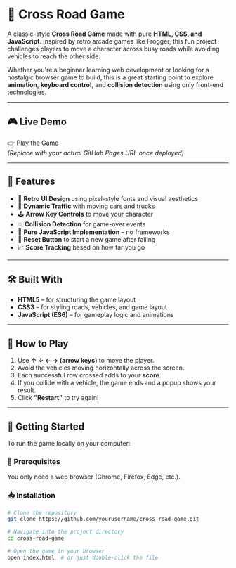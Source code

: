 # 🚦 Cross Road Game

A classic-style **Cross Road Game** made with pure **HTML, CSS, and JavaScript**. Inspired by retro arcade games like Frogger, this fun project challenges players to move a character across busy roads while avoiding vehicles to reach the other side.

Whether you're a beginner learning web development or looking for a nostalgic browser game to build, this is a great starting point to explore **animation**, **keyboard control**, and **collision detection** using only front-end technologies.

---

## 🎮 Live Demo

👉 [Play the Game](https://yourusername.github.io/cross-road-game/)  
*(Replace with your actual GitHub Pages URL once deployed)*

---

## 🧩 Features

- 🎨 **Retro UI Design** using pixel-style fonts and visual aesthetics
- 🚗 **Dynamic Traffic** with moving cars and trucks
- 🕹️ **Arrow Key Controls** to move your character
- 💥 **Collision Detection** for game-over events
- 🧠 **Pure JavaScript Implementation** – no frameworks
- 🔁 **Reset Button** to start a new game after failing
- 📈 **Score Tracking** based on how far you go

---

## 🛠️ Built With

- **HTML5** – for structuring the game layout
- **CSS3** – for styling roads, vehicles, and game layout
- **JavaScript (ES6)** – for gameplay logic and animations

---

## 🧠 How to Play

1. Use **↑ ↓ ← → (arrow keys)** to move the player.
2. Avoid the vehicles moving horizontally across the screen.
3. Each successful row crossed adds to your **score**.
4. If you collide with a vehicle, the game ends and a popup shows your result.
5. Click **"Restart"** to try again!

---

## 🚀 Getting Started

To run the game locally on your computer:

### 🔧 Prerequisites

You only need a web browser (Chrome, Firefox, Edge, etc.).

### 📥 Installation

```bash
# Clone the repository
git clone https://github.com/yourusername/cross-road-game.git

# Navigate into the project directory
cd cross-road-game

# Open the game in your browser
open index.html  # or just double-click the file
